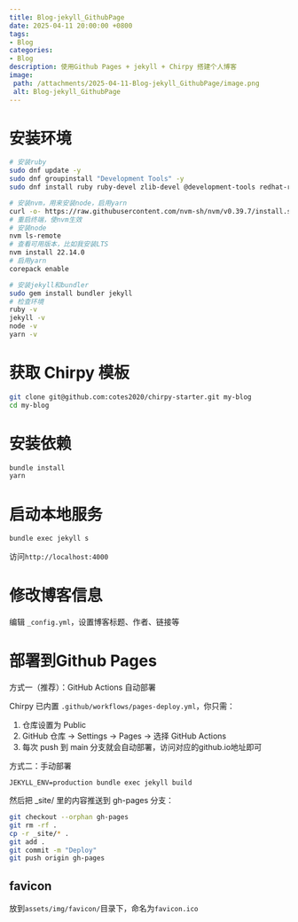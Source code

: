 ```yaml
---
title: Blog-jekyll_GithubPage
date: 2025-04-11 20:00:00 +0800
tags:
- Blog
categories:
- Blog
description: 使用Github Pages + jekyll + Chirpy 搭建个人博客
image:
 path: /attachments/2025-04-11-Blog-jekyll_GithubPage/image.png
 alt: Blog-jekyll_GithubPage  
---
```


# 安装环境

```bash
# 安装ruby
sudo dnf update -y
sudo dnf groupinstall "Development Tools" -y
sudo dnf install ruby ruby-devel zlib-devel @development-tools redhat-rpm-config -y

# 安装nvm，用来安装node，启用yarn
curl -o- https://raw.githubusercontent.com/nvm-sh/nvm/v0.39.7/install.sh | bash
# 重启终端，使nvm生效
# 安装node
nvm ls-remote
# 查看可用版本，比如我安装LTS
nvm install 22.14.0
# 启用yarn
corepack enable

# 安装jekyll和bundler
sudo gem install bundler jekyll
# 检查环境
ruby -v
jekyll -v
node -v
yarn -v
```

# 获取 Chirpy 模板

```bash
git clone git@github.com:cotes2020/chirpy-starter.git my-blog
cd my-blog
```

# 安装依赖

```bash
bundle install
yarn
```

# 启动本地服务

```bash
bundle exec jekyll s
```

访问`http://localhost:4000`

# 修改博客信息

编辑 `_config.yml`，设置博客标题、作者、链接等

# 部署到Github Pages

方式一（推荐）：GitHub Actions 自动部署

Chirpy 已内置 `.github/workflows/pages-deploy.yml`，你只需：

1. 仓库设置为 Public
2. GitHub 仓库 → Settings → Pages → 选择 GitHub Actions
3. 每次 push 到 main 分支就会自动部署，访问对应的github.io地址即可

方式二：手动部署
```
JEKYLL_ENV=production bundle exec jekyll build
```

然后把 _site/ 里的内容推送到 gh-pages 分支：
```bash
git checkout --orphan gh-pages
git rm -rf .
cp -r _site/* .
git add .
git commit -m "Deploy"
git push origin gh-pages
```

## favicon

放到`assets/img/favicon/`目录下，命名为`favicon.ico`